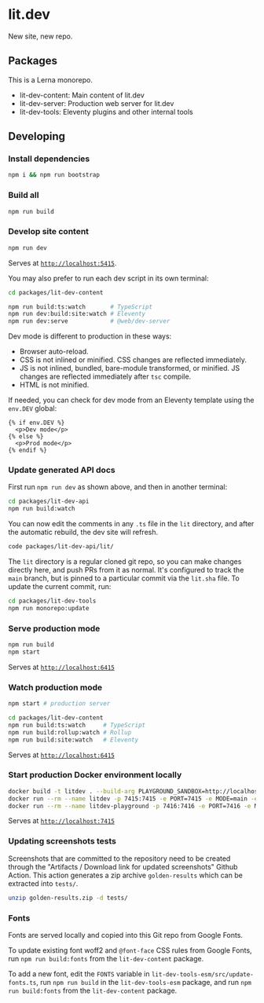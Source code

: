 # lit.dev

New site, new repo.

## Packages

This is a Lerna monorepo.

- lit-dev-content: Main content of lit.dev
- lit-dev-server: Production web server for lit.dev
- lit-dev-tools: Eleventy plugins and other internal tools

## Developing

### Install dependencies

```sh
npm i && npm run bootstrap
```

### Build all

```sh
npm run build
```

### Develop site content

```sh
npm run dev
```

Serves at [`http://localhost:5415`](http://localhost:5415).

You may also prefer to run each dev script in its own terminal:

```sh
cd packages/lit-dev-content

npm run build:ts:watch       # TypeScript
npm run dev:build:site:watch # Eleventy
npm run dev:serve            # @web/dev-server
```

Dev mode is different to production in these ways:

- Browser auto-reload.
- CSS is not inlined or minified. CSS changes are reflected immediately.
- JS is not inlined, bundled, bare-module transformed, or minified. JS changes
  are reflected immediately after `tsc` compile.
- HTML is not minified.

If needed, you can check for dev mode from an Eleventy template using the
`env.DEV` global:

```
{% if env.DEV %}
  <p>Dev mode</p>
{% else %}
  <p>Prod mode</p>
{% endif %}
```

### Update generated API docs

First run `npm run dev` as shown above, and then in another terminal:

```sh
cd packages/lit-dev-api
npm run build:watch
```

You can now edit the comments in any `.ts` file in the `lit` directory,
and after the automatic rebuild, the dev site will refresh.

```sh
code packages/lit-dev-api/lit/
```

The `lit` directory is a regular cloned git repo, so you can make changes
directly here, and push PRs from it as normal. It's configured to track the
`main` branch, but is pinned to a particular commit via the `lit.sha` file. To
update the current commit, run:

```sh
cd packages/lit-dev-tools
npm run monorepo:update
```

### Serve production mode

```sh
npm run build
npm start
```

Serves at [`http://localhost:6415`](http://localhost:6415)

### Watch production mode

```sh
npm start # production server

cd packages/lit-dev-content
npm run build:ts:watch     # TypeScript
npm run build:rollup:watch # Rollup
npm run build:site:watch   # Eleventy
```

Serves at [`http://localhost:6415`](http://localhost:6415)

### Start production Docker environment locally

```sh
docker build -t litdev . --build-arg PLAYGROUND_SANDBOX=http://localhost:7416/
docker run --rm --name litdev -p 7415:7415 -e PORT=7415 -e MODE=main -e PLAYGROUND_SANDBOX=http://localhost:7416/ litdev
docker run --rm --name litdev-playground -p 7416:7416 -e PORT=7416 -e MODE=playground litdev
```

Serves at [`http://localhost:7415`](http://localhost:7415)

### Updating screenshots tests

Screenshots that are committed to the repository need to be created through the
"Artifacts / Download link for updated screenshots" Github Action. This action
generates a zip archive `golden-results` which can be extracted into `tests/`.

```sh
unzip golden-results.zip -d tests/
```

### Fonts

Fonts are served locally and copied into this Git repo from Google Fonts.

To update existing font woff2 and `@font-face` CSS rules from Google Fonts, run
`npm run build:fonts` from the `lit-dev-content` package.

To add a new font, edit the `FONTS` variable in
`lit-dev-tools-esm/src/update-fonts.ts`, run `npm run build` in the
`lit-dev-tools-esm` package, and run `npm run build:fonts` from the
`lit-dev-content` package.
